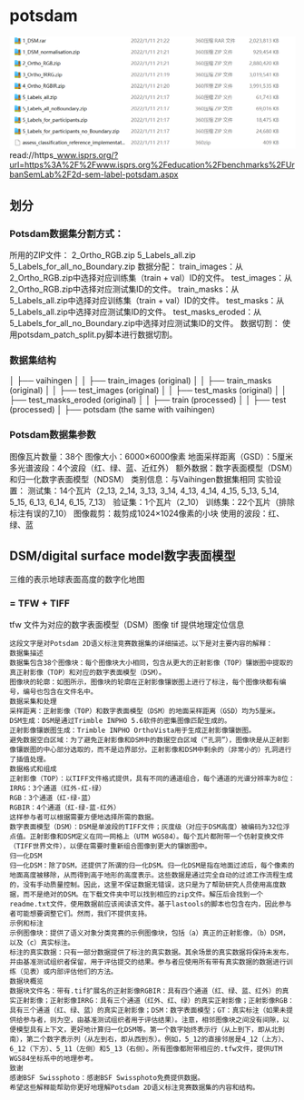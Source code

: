 # potsdam
![alt text](image.png)
read://https_www.isprs.org/?url=https%3A%2F%2Fwww.isprs.org%2Feducation%2Fbenchmarks%2FUrbanSemLab%2F2d-sem-label-potsdam.aspx

## 划分
### Potsdam数据集分割方式：
所用的ZIP文件：
2_Ortho_RGB.zip
5_Labels_all.zip
5_Labels_for_all_no_Boundary.zip
数据分配：
train_images：从2_Ortho_RGB.zip中选择对应训练集（train + val）ID的文件。
test_images：从2_Ortho_RGB.zip中选择对应测试集ID的文件。
train_masks：从5_Labels_all.zip中选择对应训练集（train + val）ID的文件。
test_masks：从5_Labels_all.zip中选择对应测试集ID的文件。
test_masks_eroded：从5_Labels_for_all_no_Boundary.zip中选择对应测试集ID的文件。
数据切割： 使用potsdam_patch_split.py脚本进行数据切割。
### 数据集结构
│   ├── vaihingen
│   │   ├── train_images (original)
│   │   ├── train_masks (original)
│   │   ├── test_images (original)
│   │   ├── test_masks (original)
│   │   ├── test_masks_eroded (original)
│   │   ├── train (processed)
│   │   ├── test (processed)
│   ├── potsdam (the same with vaihingen)

### Potsdam数据集参数
图像瓦片数量：38个
图像大小：6000×6000像素
地面采样距离（GSD）：5厘米
多光谱波段：4个波段（红、绿、蓝、近红外）
额外数据：数字表面模型（DSM）和归一化数字表面模型（NDSM）
类别信息：与Vaihingen数据集相同
实验设置：
测试集：14个瓦片（2_13, 2_14, 3_13, 3_14, 4_13, 4_14, 4_15, 5_13, 5_14, 5_15, 6_13, 6_14, 6_15, 7_13）
验证集：1个瓦片（2_10）
训练集：22个瓦片（排除标注有误的7_10）
图像裁剪：裁剪成1024×1024像素的小块
使用的波段：红、绿、蓝

## DSM/digital surface model数字表面模型
三维的表示地球表面高度的数字化地图
### = TFW + TIFF
tfw 文件为对应的数字表面模型（DSM）图像 
tif 提供地理定位信息

```
这段文字是对Potsdam 2D语义标注竞赛数据集的详细描述。以下是对主要内容的解释：
数据集描述
数据集包含38个图像块：每个图像块大小相同，包含从更大的正射影像（TOP）镶嵌图中提取的真正射影像（TOP）和对应的数字表面模型（DSM）。
图像块的轮廓：如图所示，图像块的轮廓在正射影像镶嵌图上进行了标注，每个图像块都有编号，编号也包含在文件名中。
数据采集和处理
采样距离：正射影像（TOP）和数字表面模型（DSM）的地面采样距离（GSD）均为5厘米。
DSM生成：DSM是通过Trimble INPHO 5.6软件的密集图像匹配生成的。
正射影像镶嵌图生成：Trimble INPHO OrthoVista用于生成正射影像镶嵌图。
避免数据空白区域：为了避免正射影像和DSM中的数据空白区域（“孔洞”），图像块是从正射影像镶嵌图的中心部分选取的，而不是边界部分。正射影像和DSM中剩余的（非常小的）孔洞进行了插值处理。
数据格式和组成
正射影像（TOP）：以TIFF文件格式提供，具有不同的通道组合，每个通道的光谱分辨率为8位：
IRRG：3个通道（红外-红-绿）
RGB：3个通道（红-绿-蓝）
RGBIR：4个通道（红-绿-蓝-红外）
这样参与者可以根据需要方便地选择所需的数据。
数字表面模型（DSM）：DSM是单波段的TIFF文件；灰度级（对应于DSM高度）被编码为32位浮点值。正射影像和DSM定义在同一网格上（UTM WGS84）。每个瓦片都附带一个仿射变换文件（TIFF世界文件），以便在需要时重新组合图像到更大的镶嵌图中。
归一化DSM
归一化DSM：除了DSM，还提供了所谓的归一化DSM。归一化DSM是指在地面过滤后，每个像素的地面高度被移除，从而得到高于地形的高度表示。这些数据是通过完全自动的过滤工作流程生成的，没有手动质量控制。因此，这里不保证数据无错误，这只是为了帮助研究人员使用高度数据，而不是绝对的DSM。在下载文件夹中可以找到相应的zip文件。解压后会找到一个readme.txt文件，使用数据前应该阅读该文件。基于lastools的脚本也包含在内，因此参与者可能想要调整它们。然而，我们不提供支持。
示例和标注
示例图像块：提供了语义对象分类竞赛的示例图像块，包括（a）真正的正射影像，（b）DSM，以及（c）真实标注。
标注的真实数据：只有一部分数据提供了标注的真实数据。其余场景的真实数据将保持未发布，并由基准测试组织者保留，用于评估提交的结果。参与者应使用所有带有真实数据的数据进行训练（见表）或内部评估他们的方法。
数据块概览
数据块文件名：带有.tif扩展名的正射影像RGBIR：具有四个通道（红、绿、蓝、红外）的真实正射影像；正射影像IRRG：具有三个通道（红外、红、绿）的真实正射影像；正射影像RGB：具有三个通道（红、绿、蓝）的真实正射影像；DSM：数字表面模型；GT：真实标注（如果未提供给参与者，则为空，由基准测试组织者用于评估结果）。注意，相邻图像块之间没有间隙，以便模型具有上下文，更好地计算归一化DSM等。第一个数字始终表示行（从上到下，即从北到南），第二个数字表示列（从左到右，即从西到东）。例如，5_12的直接邻居是4_12（上方）、6_12（下方）、5_11（左侧）和5_13（右侧）。所有图像都附带相应的.tfw文件，提供UTM WGS84坐标系中的地理参考。
致谢
感谢BSF Swissphoto：感谢BSF Swissphoto免费提供数据。
希望这些解释能帮助你更好地理解Potsdam 2D语义标注竞赛数据集的内容和结构。
```
